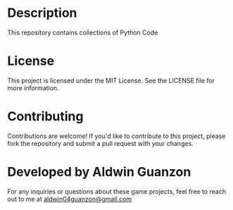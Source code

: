 # Description

This repository contains collections of Python Code

# License

This project is licensed under the MIT License. See the LICENSE file for more information.

# Contributing

Contributions are welcome! If you'd like to contribute to this project, please fork the repository and submit a pull request with your changes.

# Developed by Aldwin Guanzon

For any inquiries or questions about these game projects, feel free to reach out to me at aldwin04guanzon@gmail.com
